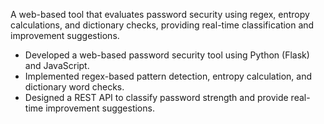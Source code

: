 A web-based tool that evaluates password security using regex, entropy calculations, and dictionary checks, providing real-time classification and improvement suggestions.
- Developed a web-based password security tool using Python (Flask) and JavaScript.
- Implemented regex-based pattern detection, entropy calculation, and dictionary word checks.
- Designed a REST API to classify password strength and provide real-time improvement suggestions.
